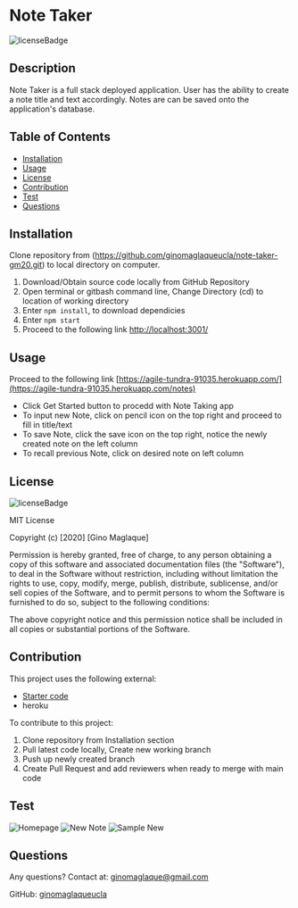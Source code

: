 # Note Taker
![licenseBadge](https://img.shields.io/badge/License-MIT-blue)

## Description
Note Taker is a full stack deployed application. User has the ability to create a note title and text accordingly. Notes are can be saved onto the application's database. 

## Table of Contents
* [Installation](#installation)
* [Usage](#usage)
* [License](#license)
* [Contribution](#contribution)
* [Test](#test)
* [Questions](#questions)

## Installation
Clone repository from (https://github.com/ginomaglaqueucla/note-taker-gm20.git) to local directory on computer.
1. Download/Obtain source code locally from GitHub Repository
2. Open terminal or gitbash command line, Change Directory (cd) to location of working directory
3. Enter `npm install`, to download dependicies
4. Enter `npm start`
5. Proceed to the following link [http://localhost:3001/](http://localhost:3001/)

## Usage
Proceed to the following link [https://agile-tundra-91035.herokuapp.com/](https://agile-tundra-91035.herokuapp.com/notes)
- Click Get Started button to procedd with Note Taking app
- To input new Note, click on pencil icon on the top right and proceed to fill in title/text
- To save Note, click the save icon on the top right, notice the newly created note on the left column
- To recall previous Note, click on desired note on left column

## License
![licenseBadge](https://img.shields.io/badge/License-MIT-blue)

MIT License

Copyright (c) [2020] [Gino Maglaque]

Permission is hereby granted, free of charge, to any person obtaining a copy of this software and associated documentation files (the "Software"), to deal in the Software without restriction, including without limitation the rights to use, copy, modify, merge, publish, distribute, sublicense, and/or sell copies of the Software, and to permit persons to whom the Software is furnished to do so, subject to the following conditions:

The above copyright notice and this permission notice shall be included in all copies or substantial portions of the Software.

## Contribution
This project uses the following external: 
- [Starter code](https://github.com/coding-boot-camp/miniature-eureka.git)
- heroku

To contribute to this project:
1. Clone repository from Installation section
2. Pull latest code locally, Create new working branch
3. Push up newly created branch
4. Create Pull Request and add reviewers when ready to merge with main code

## Test

![Homepage](./assets/images/Home-Page.png)
![New Note](./assets/images/New-Note.png)
![Sample New](./assets/images/Sample-New.png)

## Questions
Any questions? Contact at: ginomaglaque@gmail.com

GitHub: [ginomaglaqueucla](https://github.com/ginomaglaqueucla)